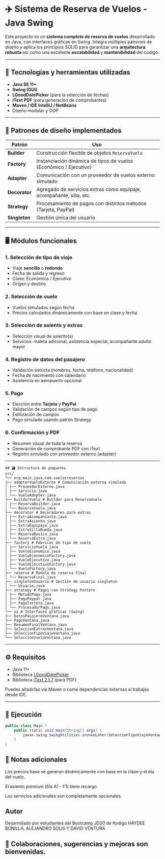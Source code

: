 # ✈️ Sistema de Reserva de Vuelos - Java Swing

Este proyecto es un **sistema completo de reserva de vuelos** desarrollado en Java, 
con interfaces gráficas en Swing. Integra múltiples patrones de diseño y aplica los
principios SOLID para garantizar una **arquitectura robusta** asi como una excelente **escalabilidad** y **mantenibilidad** del codigo.

---

## 🧩 Tecnologías y herramientas utilizadas

- **Java SE 11+**
- **Swing (GUI)**
- **LGoodDatePicker** (para la selección de fechas)
- **iText PDF** (para generación de comprobantes)
- **Maven / IDE IntelliJ / NetBeans**
- Diseño modular y OOP

---

## 🧠 Patrones de diseño implementados

| Patrón        | Uso                                                                 |
|--------------|----------------------------------------------------------------------|
| **Builder**  | Construcción flexible de objetos `ReservaVuelo`                      |
| **Factory**  | Instanciación dinámica de tipos de vuelos (Económico / Ejecutivo)    |
| **Adapter**  | Comunicación con un proveedor de vuelos externo simulado             |
| **Decorator**| Agregado de servicios extras como equipaje, acompañante, silla, etc. |
| **Strategy** | Procesamiento de pagos con distintos métodos (Tarjeta, PayPal)       |
| **Singleton**| Gestión única del usuario                                            |

---

## 🖥️ Módulos funcionales

### 1. Selección de tipo de viaje
- Viaje **sencillo** o **redondo**
- Fecha de salida y regreso
- Clase: Económica / Ejecutiva
- Origen y destino

### 2. Selección de vuelo
- Vuelos simulados según fecha
- Precios calculados dinámicamente con base en clase y fecha

### 3. Selección de asiento y extras
- Selección visual de asiento(s)
- Servicios: maleta adicional, asistencia especial, acompañante adulto mayor

### 4. Registro de datos del pasajero
- Validación estricta (nombres, fecha, teléfono, nacionalidad)
- Fecha de nacimiento con calendario
- Asistencia en aeropuerto opcional

### 5. Pago
- Elección entre **Tarjeta** y **PayPal**
- Validación de campos según tipo de pago
- Estilización de campos
- Pago simulado usando patrón Strategy

### 6. Confirmación y PDF
- Resumen visual de toda la reserva
- Generación de comprobante PDF con iText
- Registro simulado con proveedor externo (adapter)

---
```
## 🗃️ Estructura de paquetes
src/
└── org.main.java.com.vuelosreservas
├── adapterVueloExterno # Comunicación externa simulada
│ ├── ProveedorExterno.java
│ ├── Servicio.java
│ └── VueloAdapter.java
├── builderVuelo # Builder para ReservaVuelo
│ ├── ReservaBuilder.java
│ └── ReservaVuelo.java
├── decorator # Decoradores para extras
│ ├── ExtraAcompaniante.java
│ ├── ExtraAsiento.java
│ ├── ExtraEquipaje.java
│ ├── ExtraSillaRueda.java
│ ├── ReservaBasica.java
│ └── ReservaExtra.java
├── factory # Fábricas de tipo de vuelo
│ ├── ServicioVuelo.java
│ ├── VueloEconomico.java
│ ├── VueloEconomicoFactory.java
│ ├── VueloEjecutivo.java
│ ├── VueloEjecutivoFactory.java
│ └── VueloFactory.java
├── reserva # Modelo de reserva final
│ └── ReservaFinal.java
├── singletonUsuario # Gestión de usuario singleton
│ └── Usuario.java
├── strategy # Pagos con Strategy Pattern
│ ├── MetodoPago.java
│ ├── PagoPaypal.java
│ ├── PagoTarjeta.java
│ └── ProcesadorPago.java
└── ui # Interfaces gráficas (Swing)
├── DatosPasajeroVentana.java
├── PagoVentana.java
├── ResumenFinalVentana.java
├── SeleccionExtrasVentana.java
├── SeleccionTipoViajeVentana.java
└── SeleccionVueloVentana.java
```

---

## ⚙️ Requisitos

- Java 11+
- Biblioteca [LGoodDatePicker](https://github.com/LGoodDatePicker/LGoodDatePicker)
- Biblioteca [iText 2.1.7](https://mvnrepository.com/artifact/com.lowagie/itext/2.1.7) (para PDF)

Puedes añadirlas vía Maven o como dependencias externas si trabajas desde IDE.

---

## 🚀 Ejecución

```java
public class Main {
    public static void main(String[] args) {
        javax.swing.SwingUtilities.invokeLater(SeleccionTipoViajeVentana::new);
    }
}
```

## 📌 Notas adicionales
Los precios base se generan dinámicamente con base en la clase y el día del vuelo.

El asiento premium (fila A1 - F1) tiene recargo.

Los servicios adicionales son completamente opcionales.

## Autor
Desarrollado por estudiantes del Bootcamp JD20 de Kodigo 
HAYDEE BONILLA, ALEJANDRO SOLIS Y DAVID VENTURA

## 🔧 Colaboraciones, sugerencias y mejoras son bienvenidas.

